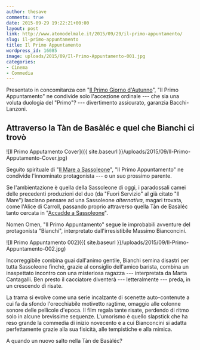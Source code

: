 ```yaml
---
author: thesave
comments: true
date: 2015-09-29 19:22:21+00:00
layout: post
link: http://www.atomodelmale.it/2015/09/29/il-primo-appuntamento/
slug: il-primo-appuntamento
title: Il Primo Appuntamento
wordpress_id: 16085
image: uploads/2015/09/Il-Primo-Appuntamento-001.jpg
categories:
- Cinema
- Commedia
---
```


Presentato in concomitanza con "[Il Primo Giorno d'Autunno](/2015/09/28/il-primo-giorni-dautunno-leccidio-di-sassoleone.html)", "Il Primo Appuntamento" ne condivide solo l'accezione ordinale --- che sia una voluta duologia del "Primo"? --- divertimento assicurato, garanzia Bacchi-Lanzoni.

## Attraverso la Tàn de Basàléc e quel che Bianchi ci trovò

![Il Primo Apputamento Cover]({{ site.baseurl }}/uploads/2015/09/Il-Primo-Apputamento-Cover.jpg)

Seguito spirituale di "[Il Mare a Sassoleone](/2011/08/30/il-mare-a-sassoleone.html)", "Il Primo Appuntamento" ne condivide l'innominato protagonista --- o un suo prossimo parente.

Se l'ambientazione è quella della Sassoleone di oggi, i paradossali camei delle precedenti produzioni del duo (da "Fuori Servizio" al già citato "Il Mare") lasciano pensare ad una Sassoleone _alternativa_, magari trovata, come l'Alice di Carroll, passando proprio attraverso quella Tàn de Basàléc tanto cercata in "[Accadde a Sassoleone](/2010/08/20/accadde-a-sassoleone.html)".

Nomen Omen, "Il Primo Appuntamento" segue le improbabili avventure del protagonista "Bianchi", interpretato dall'irresistibile Massimo Bianconcini.

![Il Primo Appuntamento 002]({{ site.baseurl }}/uploads/2015/09/Il-Primo-Appuntamento-002.jpg)

Incorreggibile combina guai dall'animo gentile, Bianchi semina disastri per tutta Sassoleone finché, grazie al consiglio dell'amico barista, combina un inaspettato incontro con una misteriosa ragazza --- interpretata da Marta Cantagalli. Ben presto il cacciatore diventerà --- letteralmente --- preda, in un crescendo di risate.

La trama si evolve come una serie incalzante di scenette auto-contenute a cui fa da sfondo l'orecchiabile motivetto ragtime, omaggio alle colonne sonore delle pellicole d'epoca. Il film regala tante risate, perdendo di ritmo solo in alcune brevissime sequenze. L'umorismo è quello slapstick che ha reso grande la commedia di inizio novecento e a cui Bianconcini si adatta perfettamente grazie alla sua fisicità, alle tempistiche e alla mimica.

A quando un nuovo salto nella Tàn de Basàléc?

